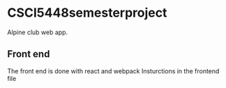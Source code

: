# CSCI5448semesterproject
Alpine club web app. 

## Front end
The front end is done with react and webpack
Insturctions in the frontend file
